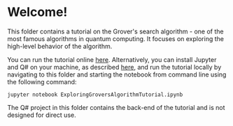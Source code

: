 # Welcome!

This folder contains a tutorial on the Grover's search algorithm - one of the most famous algorithms in quantum computing. It focuses on exploring the high-level behavior of the algorithm.

You can run the tutorial online [here](https://mybinder.org/v2/gh/Microsoft/QuantumKatas/master?filepath=tutorials/ExploringGroversAlgorithm%2FExploringGroversAlgorithmTutorial.ipynb). 
Alternatively, you can install Jupyter and Q# on your machine, as described [here](https://docs.microsoft.com/quantum/install-guide#develop-with-jupyter-notebooks), and run the tutorial locally by navigating to this folder and starting the notebook from command line using the following command: 

    jupyter notebook ExploringGroversAlgorithmTutorial.ipynb

The Q# project in this folder contains the back-end of the tutorial and is not designed for direct use.

